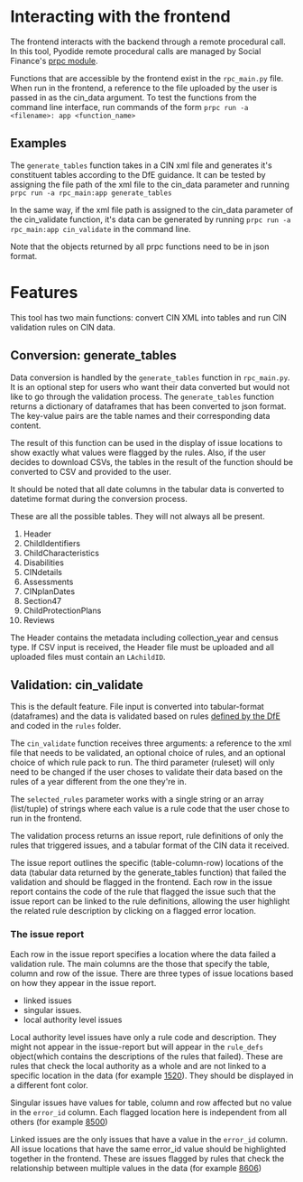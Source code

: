 # Interacting with the frontend
The frontend interacts with the backend through a remote procedural call. In this tool, Pyodide remote procedural calls are managed by Social Finance's [prpc module](https://github.com/SocialFinanceDigitalLabs/prpc).

Functions that are accessible by the frontend exist in the `rpc_main.py` file. When run in the frontend, a reference to the file uploaded by the user is passed in as the cin_data argument. 
To test the functions from the command line interface, run commands of the form 
`prpc run -a <filename>: app <function_name>`

## Examples
The `generate_tables` function takes in a CIN xml file and generates it's constituent tables according to the DfE guidance. It can be tested by assigning the file path of the xml file to the cin_data parameter and running `prpc run -a rpc_main:app generate_tables`

In the same way, if the xml file path is assigned to the cin_data parameter of the cin_validate function, it's data can be generated by running `prpc run -a rpc_main:app cin_validate` in the command line.

Note that the objects returned by all prpc functions need to be in json format. 

# Features
This tool has two main functions: convert CIN XML into tables and run CIN validation rules on CIN data.

## Conversion: generate_tables
Data conversion is handled by the `generate_tables` function in `rpc_main.py`. It is an optional step for users who want their data converted but would not like to go through the validation process.
The `generate_tables` function returns a dictionary of dataframes that has been converted to json format. The key-value pairs are the table names and their corresponding data content.

The result of this function can be used in the display of issue locations to show exactly what values were flagged by the rules. Also, if the user decides to download CSVs, the tables in the result of the function should be converted to CSV and provided to the user.

It should be noted that all date columns in the tabular data is converted to datetime format during the conversion process.

These are all the possible tables. They will not always all be present.
1. Header
2. ChildIdentifiers
3. ChildCharacteristics
4. Disabilities
5. CINdetails
6. Assessments
7. CINplanDates
8. Section47
9. ChildProtectionPlans
10. Reviews

The Header contains the metadata including collection_year and census type. If CSV input is received, the Header file must be uploaded and all uploaded files must contain an `LAchildID`.

## Validation: cin_validate
This is the default feature. File input is converted into tabular-format (dataframes) and the data is validated based on rules [defined by the DfE](https://www.gov.uk/government/publications/children-in-need-census-2022-to-2023-specification) and coded in the `rules` folder.

The `cin_validate` function receives three arguments: a reference to the xml file that needs to be validated, an optional choice of rules, and an optional choice of which rule pack to run. The third parameter (ruleset) will only need to be changed if the user choses to validate their data based on the rules of a year different from the one they're in.

The `selected_rules` parameter works with a single string or an array (list/tuple) of strings where each value is a rule code that the user chose to run in the frontend.

The validation process returns an issue report, rule definitions of only the rules that triggered issues, and a tabular format of the CIN data it received.

The issue report outlines the specific (table-column-row) locations of the data (tabular data returned by the generate_tables function) that failed the validation and should be flagged in the frontend.
Each row in the issue report contains the code of the rule that flagged the issue such that the issue report can be linked to the rule definitions, allowing the user highlight the related rule description by clicking on a flagged error location. 

### The issue report
Each row in the issue report specifies a location where the data failed a validation rule. The main columns are the those that specify the table, column and row of the issue.
There are three types of issue locations based on how they appear in the issue report.
- linked issues
- singular issues.
- local authority level issues

Local authority level issues have only a rule code and description. They might not appear in the issue-report but will appear in the `rule_defs` object(which contains the descriptions of the rules that failed). These are rules that check the local authority as a whole and are not linked to a specific location in the data (for example [1520](https://github.com/data-to-insight/CIN-validator/issues/9)). They should be displayed in a different font color.

Singular issues have values for table, column and row affected but no value in the `error_id` column. Each flagged location here is independent from all others (for example [8500](https://github.com/data-to-insight/CIN-validator/issues/9))

Linked issues are the only issues that have a value in the `error_id` column. All issue locations that have the same error_id value should be highlighted together in the frontend. These are issues flagged by rules that check the relationship between multiple values in the data (for example [8606](https://github.com/data-to-insight/CIN-validator/issues/35))

